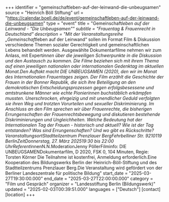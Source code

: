 +++
identifier = "gemeinschaftleben-auf-der-leinwand-die-unbeugsamen"
source = "Heinrich Böll Stiftung"
url = "https://calendar.boell.de/de/event/gemeinschaftleben-auf-der-leinwand-die-unbeugsamen"
type = "event"
title = "Gemeinschaft*leben auf der Leinwand - "Die Unbeugsamen""
subtitle = "Frauentag & Frauenrecht in Deutschland"
description = "Mit der Veranstaltungsreihe „Gemeinschaft*leben auf der Leinwand“ sollen im Format Film & Diskussion verschiedene Themen sozialer Gerechtigkeit und gemeinschaftlichen Lebens behandelt werden. Ausgewählte Dokumentarfilme nehmen wir zum Anlass, mit Expert*innen über die jeweiligen Schwerpunkte in die Diskussion und den Austausch zu kommen. Die Filme beziehen sich mit ihrem Thema auf einen jeweiligen nationalen oder internationalen Gedenktag im aktuellen Monat.Den Auftakt macht DIE UNBEUGSAMEN (2020), den wir im Monat des Internationalen Frauentages zeigen. Der Film erzählt die Geschichte der Frauen in der Bonner Republik, die sich ihre Beteiligung an den demokratischen Entscheidungsprozessen gegen erfolgsbesessene und amtstrunkene Männer wie echte Pionierinnen buchstäblich erkämpfen mussten. Unerschrocken, ehrgeizig und mit unendlicher Geduld verfolgten sie ihren Weg und trotzten Vorurteilen und sexueller Diskriminierung. Im Anschluss an den Film sprechen wir über Frauenrechte, die bisherigen Errungenschaften der Frauenrechtsbewegung und diskutieren bestehende Diskriminierungen und Ungleichheiten. Welche Bedeutung hat der Internationalen Tag der Frauen - historisch und aktuell? Wie ist der Tag entstanden? Was sind Errungenschaften? Und wo gibt es Rückschritte?   VeranstaltungsortStadtteilzentrum Prenzlauer BergFehrbelliner Str. 9210119 BerlinZeitDonnerstag, 27. März 202519:30 bis 22:00 UhrReferent*innenN.N.ModerationJenny PöllerFilminfo: DIE UNBEUGSAMENDokumentarfilm,  D 2020, FSK 0, 104 Minuten, Regie: Torsten Körner   Die Teilnahme ist kostenfrei, Anmeldung erforderlich.Eine Kooperation des Bildungswerks Berlin der Heinrich-Böll-Stiftung und des Stadtteilzentrums Prenzlauer Berg.Die Veranstaltung wird gefördert von der Berliner Landeszentrale für politische Bildung"
start_date = "2025-03-27T19:30:00.000"
end_date = "2025-03-27T22:00:00.000"
category = "Film und Gespräch"
organizer = "Landesstiftung Berlin (Bildungswerk)"
updated = "2025-02-03T00:39:51.000"
languages = ["Deutsch"]
[contact]
[location]
+++